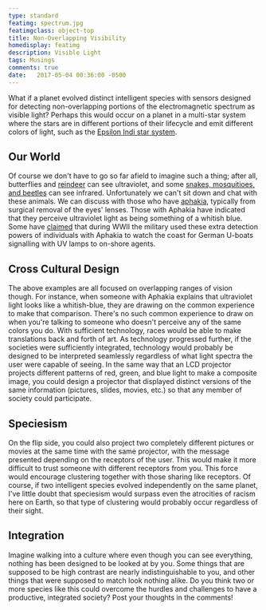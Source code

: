 ```yaml
---
type: standard
featimg: spectrum.jpg
featimgclass: object-top
title: Non-Overlapping Visibility
homedisplay: featimg
description: Visible Light
tags: Musings
comments: true
date:   2017-05-04 00:36:00 -0500
---
```


What if a planet evolved distinct intelligent species with sensors designed for detecting non-overlapping portions of the electromagnetic spectrum as visible light?  Perhaps this would occur on a planet in a multi-star system where the stars are in different portions of their lifecycle and emit different colors of light, such as the [Epsilon Indi star system](https://en.wikipedia.org/wiki/Epsilon_Indi).

## Our World
Of course we don't have to go so far afield to imagine such a thing; after all, butterflies and [reindeer](http://io9.gizmodo.com/5805792/reindeer-are-the-only-mammals-that-can-see-ultraviolet-light) can see ultraviolet, and some [snakes, mosquitioes, and beetles](https://www.nationalgeographic.org/media/infrared-vision/) can see infrared.  Unfortunately we can't sit down and chat with these animals.  We can discuss with those who have [aphakia](http://www.bbc.com/future/story/20150727-what-are-the-limits-of-human-vision), typically from surgical removal of the eyes' lenses.  Those with Aphakia have indicated that they perceive ultraviolet light as being something of a whitish blue.  Some have [claimed](https://www.theguardian.com/science/2002/may/30/medicalscience.research) that during WWII the military used these extra detection powers of individuals with Aphakia to watch the coast for German U-boats signalling with UV lamps to on-shore agents.

## Cross Cultural Design
The above examples are all focused on overlapping ranges of vision though.  For instance, when someone with Aphakia explains that ultraviolet light looks like a whitish-blue, they are drawing on the common experience to make that comparison.  There's no such common experience to draw on when you're talking to someone who doesn't perceive any of the same colors you do. With sufficient technology, races would be able to make translations back and forth of art.  As technology progressed further, if the societies were sufficiently integrated, technology would probably be designed to be interpreted seamlessly regardless of what light spectra the user were capable of seeing.  In the same way that an LCD projector projects different patterns of red, green, and blue light to make a composite image, you could design a projector that displayed distinct versions of the same information (pictures, slides, movies, etc.) so that any member of society could participate.

## Speciesism
On the flip side, you could also project two completely different pictures or movies at the same time with the same projector, with the message presented depending on the receptors of the user.  This would make it more difficult to trust someone with different receptors from you. This force would encourage clustering together with those sharing like receptors.   Of course, if two intelligent species evolved independently on the same planet, I've little doubt that speciesism would surpass even the atrocities of racism here on Earth, so that type of clustering would probably occur regardless of their sight.

## Integration
Imagine walking into a culture where even though you can see everything, nothing has been designed to be looked at by you.  Some things that are supposed to be high contrast are nearly indistinguishable to you, and other things that were supposed to match look nothing alike.  Do you think two or more species like this could overcome the hurdles and challenges to have a productive, integrated society?  Post your thoughts in the comments!